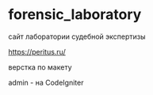# forensic_laboratory
сайт лаборатории судебной экспертизы 

https://peritus.ru/

верстка по макету

admin - на CodeIgniter
